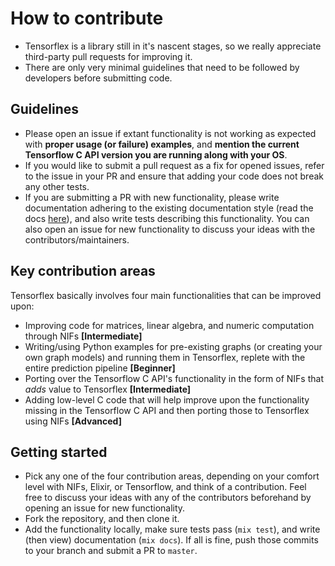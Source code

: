 # How to contribute
  - Tensorflex is a library still in it's nascent stages, so we really appreciate third-party pull requests for improving it. 
  - There are only very minimal guidelines that need to be followed by developers before submitting code.

## Guidelines
  - Please open an issue if extant functionality is not working as expected with __proper usage (or failure) examples__, and __mention the current Tensorflow C API version you are running along with your OS__. 
  - If you would like to submit a pull request as a fix for opened issues, refer to the issue in your PR and ensure that adding your code does not break any other tests.
  - If you are submitting a PR with new functionality, please write documentation adhering to the existing documentation style (read the docs [here](https://hexdocs.pm/tensorflex/Tensorflex.html)), and also write tests describing this functionality. You can also open an issue for new functionality to discuss your ideas with the contributors/maintainers.  
  
## Key contribution areas
Tensorflex basically involves four main functionalities that can be improved upon:
  - Improving code for matrices, linear algebra, and numeric computation through NIFs __[Intermediate]__
  - Writing/using Python examples for pre-existing graphs (or creating your own graph models) and running them in Tensorflex, replete with the entire prediction pipeline __[Beginner]__
  - Porting over the Tensorflow C API's functionality in the form of NIFs that _adds_ value to Tensorflex __[Intermediate]__
  - Adding low-level C code that will help improve upon the functionality missing in the Tensorflow C API and then porting those to Tensorflex using NIFs __[Advanced]__

## Getting started
  - Pick any one of the four contribution areas, depending on your comfort level with NIFs, Elixir, or Tensorflow, and think of a contribution. Feel free to discuss your ideas with any of the contributors beforehand by opening an issue for new functionality.
  - Fork the repository, and then clone it.
  - Add the functionality locally, make sure tests pass (`mix test`), and write (then view) documentation (`mix docs`). If all is fine, push those commits to your branch and submit a PR to `master`.
  
